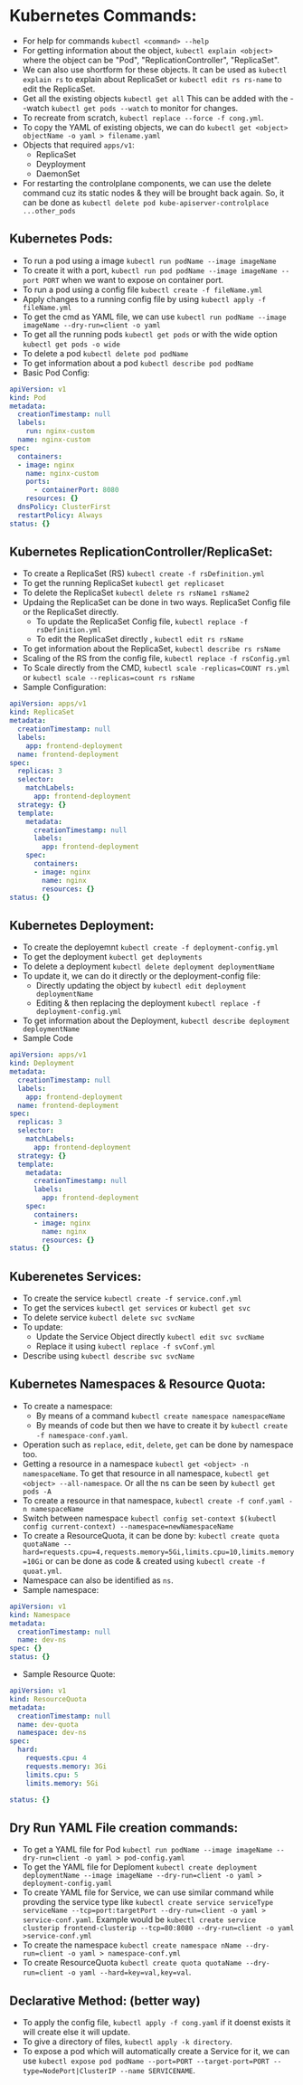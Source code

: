 # Kubernetes Commands:

* For help for commands `kubectl <command> --help`
* For getting information about the object, `kubectl explain <object>` where the object can be "Pod", "ReplicationController", "ReplicaSet". 
* We can also use shortform for these objects. It can be used as `kubectl explain rs` to explain about ReplicaSet or `kubectl edit rs rs-name` to edit the ReplicaSet.
* Get all the existing objects `kubectl get all` This can be added with the --watch `kubectl get pods --watch` to monitor for changes.
* To recreate from scratch, `kubectl replace --force -f cong.yml`. 
* To copy the YAML of existing objects, we can do `kubectl get <object> objectName -o yaml > filename.yaml`
* Objects that required `apps/v1`: 
  * ReplicaSet
  * Deyployment
  * DaemonSet
* For restarting the controlplane components, we can use the delete command cuz its static nodes & they will be brought back again. So, it can be done as `kubectl delete pod kube-apiserver-controlplace ...other_pods`

## Kubernetes Pods:
* To run a pod using a image `kubectl run podName --image imageName`
* To create it with a port, `kubectl run pod podName --image imageName --port PORT` when we want to expose on container port.
* To run a pod using a config file `kubectl create -f fileName.yml`
* Apply changes to a running config file by using `kubectl apply -f fileName.yml`
* To get the cmd as YAML file, we can use `kubectl run podName --image imageName --dry-run=client -o yaml`
* To get all the running pods `kubectl get pods` or with the wide option `kubectl get pods -o wide`
* To delete a pod `kubectl delete pod podName`
* To get information about a pod `kubectl describe pod podName`
* Basic Pod Config:
```yaml
apiVersion: v1
kind: Pod
metadata:
  creationTimestamp: null
  labels:
    run: nginx-custom
  name: nginx-custom
spec:
  containers:
  - image: nginx
    name: nginx-custom
    ports:
      - containerPort: 8080
    resources: {}
  dnsPolicy: ClusterFirst
  restartPolicy: Always
status: {}
```

## Kubernetes ReplicationController/ReplicaSet:
* To create a ReplicaSet (RS) `kubectl create -f rsDefinition.yml`
* To get the running ReplicaSet `kubectl get replicaset`
* To delete the ReplicaSet `kubectl delete rs rsName1 rsName2`
* Updaing the ReplicaSet can be done in two ways. ReplicaSet Config file or the ReplicaSet directly.
    * To update the ReplicaSet Config file, `kubectl replace -f rsDefinition.yml`
    * To edit the ReplicaSet directly , `kubectl edit rs rsName`
* To get information about the ReplicaSet, `kubectl describe rs rsName`
* Scaling of the RS from the config file, `kubectl replace -f rsConfig.yml`
* To Scale directly from the CMD, `kubectl scale -replicas=COUNT rs.yml` or `kubectl scale --replicas=count rs rsName`
* Sample Configuration:
```yaml
apiVersion: apps/v1
kind: ReplicaSet
metadata:
  creationTimestamp: null
  labels:
    app: frontend-deployment
  name: frontend-deployment
spec:
  replicas: 3
  selector:
    matchLabels:
      app: frontend-deployment
  strategy: {}
  template:
    metadata:
      creationTimestamp: null
      labels:
        app: frontend-deployment
    spec:
      containers:
      - image: nginx
        name: nginx
        resources: {}
status: {}
```

## Kubernetes Deployment:
* To create the deployemnt `kubectl create -f deployment-config.yml`
* To get the deployment `kubectl get deployments`
* To delete a deployment `kubectl delete deployment deploymentName`
* To update it, we can do it directly or the deployment-config file:
    * Directly updating the object by `kubectl edit deployment deploymentName`
    * Editing & then replacing the deployment `kubectl replace -f deployment-config.yml`
* To get information about the Deployment, `kubectl describe deployment deploymentName`
* Sample Code
```yaml
apiVersion: apps/v1
kind: Deployment
metadata:
  creationTimestamp: null
  labels:
    app: frontend-deployment
  name: frontend-deployment
spec:
  replicas: 3
  selector:
    matchLabels:
      app: frontend-deployment
  strategy: {}
  template:
    metadata:
      creationTimestamp: null
      labels:
        app: frontend-deployment
    spec:
      containers:
      - image: nginx
        name: nginx
        resources: {}
status: {}
```

## Kuberenetes Services:
* To create the service `kubectl create -f service.conf.yml`
* To get the services `kubectl get services` or `kubectl get svc`
* To delete service `kubectl delete svc svcName`
* To update:
    * Update the Service Object directly `kubectl edit svc svcName`
    * Replace it using `kubectl replace -f svConf.yml`
* Describe using `kubectl describe svc svcName`

## Kubernetes Namespaces & Resource Quota:
* To create a namespace:
    * By means of a command `kubectl create namespace namespaceName`
    * By meands of code but then we have to create it by `kubectl create -f namespace-conf.yaml`.
* Operation such as `replace`, `edit`, `delete`, `get` can be done by namespace too.
* Getting a resource in a namespace `kubectl get <object> -n namespaceName`. To get that resource in all namespace, `kubectl get <object> --all-namespace`. Or all the ns can be seen by `kubectl get pods -A`
* To create a resource in that namespace, `kubectl create -f conf.yaml -n namespaceName`
* Switch between namespace `kubectl config set-context $(kubectl config current-context) --namespace=newNamespaceName`
* To create a ResourceQuota, it can be done by: `kubectl create quota quotaName --hard=requests.cpu=4,requests.memory=5Gi,limits.cpu=10,limits.memory=10Gi` or can be done as code & created using `kubectl create -f quoat.yml`.
* Namespace can also be identified as `ns`. 
* Sample namespace:
```yaml
apiVersion: v1
kind: Namespace
metadata:
  creationTimestamp: null
  name: dev-ns
spec: {}
status: {}
```
* Sample Resource Quote:
```yaml
apiVersion: v1
kind: ResourceQuota
metadata:
  creationTimestamp: null
  name: dev-quota
  namespace: dev-ns
spec: 
  hard:
    requests.cpu: 4
    requests.memory: 3Gi
    limits.cpu: 5
    limits.memory: 5Gi

status: {}
```

## Dry Run YAML File creation commands:
* To get a YAML file for Pod `kubectl run podName --image imageName --dry-run=client -o yaml > pod-config.yaml`
* To get the YAML file for Deploment `kubectl create deployment deploymentName --image imageName --dry-run=client -o yaml > deployment-config.yaml`
* To create YAML file for Service, we can use similar command while provding the service type like `kubectl create service serviceType serviceName --tcp=port:targetPort --dry-run=client -o yaml > service-conf.yaml`. Example would be `kubectl create service clusterip frontend-clusterip --tcp=80:8080 --dry-run=client -o yaml >service-conf.yml`
* To create the namespace `kubectl create namespace nName --dry-run=client -o yaml > namespace-conf.yml`
* To create ResourceQuota `kubectl create quota quotaName --dry-run=client -o yaml --hard=key=val,key=val`. 

## Declarative Method: (better way)
* To apply the config file, `kubectl apply -f cong.yaml` if it doenst exists it will create else it will update.
* To give a directory of files, `kubectl apply -k directory`. 
* To expose a pod which will automatically create a Service for it, we can use `kubectl expose pod podName --port=PORT --target-port=PORT --type=NodePort|ClusterIP --name SERVICENAME`.